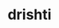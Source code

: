 ---
title: "drishti"
layout: cache
categories: [package, develop]
meta: {"versions": ["0.4"], "compilers": ["gcc@=11.4.0", "gcc@=9.4.0", "oneapi@=2024.0.0"], "oss": ["ubuntu20.04", "ubuntu22.04"], "platforms": ["linux"], "targets": ["ppc64le", "x86_64_v3"], "stacks": ["e4s", "e4s-oneapi", "e4s-power", "root"], "num_specs": 42, "num_specs_by_stack": {"root": 42, "e4s-power": 9, "e4s": 9, "e4s-oneapi": 9}}
spec_details: [{"hash": "es4nrlqdqzmp7naekcmsmvzt3f2jlo55", "compiler": "gcc@=9.4.0", "versions": ["0.4"], "os": "ubuntu20.04", "platform": "linux", "target": "ppc64le", "variants": ["build_system=python_pip"], "stacks": ["root", "e4s-power"], "size": "-", "tarball": "https://binaries.spack.io/develop/build_cache/linux-ubuntu20.04-ppc64le/gcc-9.4.0/drishti-0.4/linux-ubuntu20.04-ppc64le-gcc-9.4.0-drishti-0.4-es4nrlqdqzmp7naekcmsmvzt3f2jlo55.spack"}, {"hash": "hk3iicntzejhh2ja6lqcwlx75jpvq4ok", "compiler": "gcc@=9.4.0", "versions": ["0.4"], "os": "ubuntu20.04", "platform": "linux", "target": "ppc64le", "variants": ["build_system=python_pip"], "stacks": ["root"], "size": "-", "tarball": "https://binaries.spack.io/develop/build_cache/linux-ubuntu20.04-ppc64le/gcc-9.4.0/drishti-0.4/linux-ubuntu20.04-ppc64le-gcc-9.4.0-drishti-0.4-hk3iicntzejhh2ja6lqcwlx75jpvq4ok.spack"}, {"hash": "l7d2cdrwr52ch54rclip736xgfyztppv", "compiler": "gcc@=9.4.0", "versions": ["0.4"], "os": "ubuntu20.04", "platform": "linux", "target": "ppc64le", "variants": ["build_system=python_pip"], "stacks": ["root"], "size": "-", "tarball": "https://binaries.spack.io/develop/build_cache/linux-ubuntu20.04-ppc64le/gcc-9.4.0/drishti-0.4/linux-ubuntu20.04-ppc64le-gcc-9.4.0-drishti-0.4-l7d2cdrwr52ch54rclip736xgfyztppv.spack"}, {"hash": "eay2bekfbokelpt4tsvhknpwxdozczce", "compiler": "gcc@=9.4.0", "versions": ["0.4"], "os": "ubuntu20.04", "platform": "linux", "target": "ppc64le", "variants": ["build_system=python_pip"], "stacks": ["root", "e4s-power"], "size": "-", "tarball": "https://binaries.spack.io/develop/build_cache/linux-ubuntu20.04-ppc64le/gcc-9.4.0/drishti-0.4/linux-ubuntu20.04-ppc64le-gcc-9.4.0-drishti-0.4-eay2bekfbokelpt4tsvhknpwxdozczce.spack"}, {"hash": "icrfprmoq2fxvpear6ilzon2cdtwo7kg", "compiler": "gcc@=9.4.0", "versions": ["0.4"], "os": "ubuntu20.04", "platform": "linux", "target": "ppc64le", "variants": ["build_system=python_pip"], "stacks": ["root", "e4s-power"], "size": "-", "tarball": "https://binaries.spack.io/develop/build_cache/linux-ubuntu20.04-ppc64le/gcc-9.4.0/drishti-0.4/linux-ubuntu20.04-ppc64le-gcc-9.4.0-drishti-0.4-icrfprmoq2fxvpear6ilzon2cdtwo7kg.spack"}, {"hash": "ro7gul6doijggticzixsaebboqmuhenm", "compiler": "gcc@=9.4.0", "versions": ["0.4"], "os": "ubuntu20.04", "platform": "linux", "target": "ppc64le", "variants": ["build_system=python_pip"], "stacks": ["root", "e4s-power"], "size": "-", "tarball": "https://binaries.spack.io/develop/build_cache/linux-ubuntu20.04-ppc64le/gcc-9.4.0/drishti-0.4/linux-ubuntu20.04-ppc64le-gcc-9.4.0-drishti-0.4-ro7gul6doijggticzixsaebboqmuhenm.spack"}, {"hash": "554vf4jayyslrhwcaaetrka4vn437lpv", "compiler": "gcc@=9.4.0", "versions": ["0.4"], "os": "ubuntu20.04", "platform": "linux", "target": "ppc64le", "variants": ["build_system=python_pip"], "stacks": ["root", "e4s-power"], "size": "-", "tarball": "https://binaries.spack.io/develop/build_cache/linux-ubuntu20.04-ppc64le/gcc-9.4.0/drishti-0.4/linux-ubuntu20.04-ppc64le-gcc-9.4.0-drishti-0.4-554vf4jayyslrhwcaaetrka4vn437lpv.spack"}, {"hash": "36y2d3wez7wkyuf2bkfcoh5toxjodjvd", "compiler": "gcc@=9.4.0", "versions": ["0.4"], "os": "ubuntu20.04", "platform": "linux", "target": "ppc64le", "variants": ["build_system=python_pip"], "stacks": ["root", "e4s-power"], "size": "-", "tarball": "https://binaries.spack.io/develop/build_cache/linux-ubuntu20.04-ppc64le/gcc-9.4.0/drishti-0.4/linux-ubuntu20.04-ppc64le-gcc-9.4.0-drishti-0.4-36y2d3wez7wkyuf2bkfcoh5toxjodjvd.spack"}, {"hash": "5mhs42qqgbbf2qdbqmliogqxojh6q6ay", "compiler": "gcc@=9.4.0", "versions": ["0.4"], "os": "ubuntu20.04", "platform": "linux", "target": "ppc64le", "variants": ["build_system=python_pip"], "stacks": ["root", "e4s-power"], "size": "-", "tarball": "https://binaries.spack.io/develop/build_cache/linux-ubuntu20.04-ppc64le/gcc-9.4.0/drishti-0.4/linux-ubuntu20.04-ppc64le-gcc-9.4.0-drishti-0.4-5mhs42qqgbbf2qdbqmliogqxojh6q6ay.spack"}, {"hash": "apnqlesfr2mr4p6zqkmuahoholeeoxew", "compiler": "gcc@=9.4.0", "versions": ["0.4"], "os": "ubuntu20.04", "platform": "linux", "target": "ppc64le", "variants": ["build_system=python_pip"], "stacks": ["root", "e4s-power"], "size": "-", "tarball": "https://binaries.spack.io/develop/build_cache/linux-ubuntu20.04-ppc64le/gcc-9.4.0/drishti-0.4/linux-ubuntu20.04-ppc64le-gcc-9.4.0-drishti-0.4-apnqlesfr2mr4p6zqkmuahoholeeoxew.spack"}, {"hash": "4qb54gboyskq6lluersdcmgzxvcnwe3z", "compiler": "gcc@=9.4.0", "versions": ["0.4"], "os": "ubuntu20.04", "platform": "linux", "target": "ppc64le", "variants": ["build_system=python_pip"], "stacks": ["root"], "size": "-", "tarball": "https://binaries.spack.io/develop/build_cache/linux-ubuntu20.04-ppc64le/gcc-9.4.0/drishti-0.4/linux-ubuntu20.04-ppc64le-gcc-9.4.0-drishti-0.4-4qb54gboyskq6lluersdcmgzxvcnwe3z.spack"}, {"hash": "rq4rghrxtmc5avszool5ej2tjsuyfvmr", "compiler": "gcc@=9.4.0", "versions": ["0.4"], "os": "ubuntu20.04", "platform": "linux", "target": "ppc64le", "variants": ["build_system=python_pip"], "stacks": ["root"], "size": "-", "tarball": "https://binaries.spack.io/develop/build_cache/linux-ubuntu20.04-ppc64le/gcc-9.4.0/drishti-0.4/linux-ubuntu20.04-ppc64le-gcc-9.4.0-drishti-0.4-rq4rghrxtmc5avszool5ej2tjsuyfvmr.spack"}, {"hash": "rycr2nvtv54v5wgh6u2sot2cpv6fb5mx", "compiler": "gcc@=9.4.0", "versions": ["0.4"], "os": "ubuntu20.04", "platform": "linux", "target": "ppc64le", "variants": ["build_system=python_pip"], "stacks": ["root", "e4s-power"], "size": "-", "tarball": "https://binaries.spack.io/develop/build_cache/linux-ubuntu20.04-ppc64le/gcc-9.4.0/drishti-0.4/linux-ubuntu20.04-ppc64le-gcc-9.4.0-drishti-0.4-rycr2nvtv54v5wgh6u2sot2cpv6fb5mx.spack"}, {"hash": "yyg3yjgoxw6ei47izzvykhabsbfqguuf", "compiler": "gcc@=9.4.0", "versions": ["0.4"], "os": "ubuntu20.04", "platform": "linux", "target": "ppc64le", "variants": ["build_system=python_pip"], "stacks": ["root"], "size": "-", "tarball": "https://binaries.spack.io/develop/build_cache/linux-ubuntu20.04-ppc64le/gcc-9.4.0/drishti-0.4/linux-ubuntu20.04-ppc64le-gcc-9.4.0-drishti-0.4-yyg3yjgoxw6ei47izzvykhabsbfqguuf.spack"}, {"hash": "g3gfbd7ux6l3orq6zbyzp6rvimk6vnen", "compiler": "gcc@=11.4.0", "versions": ["0.4"], "os": "ubuntu22.04", "platform": "linux", "target": "x86_64_v3", "variants": ["build_system=python_pip"], "stacks": ["root"], "size": "-", "tarball": "https://binaries.spack.io/develop/build_cache/linux-ubuntu22.04-x86_64_v3/gcc-11.4.0/drishti-0.4/linux-ubuntu22.04-x86_64_v3-gcc-11.4.0-drishti-0.4-g3gfbd7ux6l3orq6zbyzp6rvimk6vnen.spack"}, {"hash": "kc3kdng6uyju5z76igadfca47s43wl2o", "compiler": "gcc@=11.4.0", "versions": ["0.4"], "os": "ubuntu22.04", "platform": "linux", "target": "x86_64_v3", "variants": ["build_system=python_pip"], "stacks": ["root"], "size": "-", "tarball": "https://binaries.spack.io/develop/build_cache/linux-ubuntu22.04-x86_64_v3/gcc-11.4.0/drishti-0.4/linux-ubuntu22.04-x86_64_v3-gcc-11.4.0-drishti-0.4-kc3kdng6uyju5z76igadfca47s43wl2o.spack"}, {"hash": "kap7a4sbuseey3dmzfsfneqzhlgmjhsv", "compiler": "gcc@=11.4.0", "versions": ["0.4"], "os": "ubuntu22.04", "platform": "linux", "target": "x86_64_v3", "variants": ["build_system=python_pip"], "stacks": ["root", "e4s"], "size": "-", "tarball": "https://binaries.spack.io/develop/build_cache/linux-ubuntu22.04-x86_64_v3/gcc-11.4.0/drishti-0.4/linux-ubuntu22.04-x86_64_v3-gcc-11.4.0-drishti-0.4-kap7a4sbuseey3dmzfsfneqzhlgmjhsv.spack"}, {"hash": "jutr2cgeuv6ndxxjdpmmc4aipx74o2hd", "compiler": "gcc@=11.4.0", "versions": ["0.4"], "os": "ubuntu22.04", "platform": "linux", "target": "x86_64_v3", "variants": ["build_system=python_pip"], "stacks": ["root", "e4s"], "size": "-", "tarball": "https://binaries.spack.io/develop/build_cache/linux-ubuntu22.04-x86_64_v3/gcc-11.4.0/drishti-0.4/linux-ubuntu22.04-x86_64_v3-gcc-11.4.0-drishti-0.4-jutr2cgeuv6ndxxjdpmmc4aipx74o2hd.spack"}, {"hash": "3u42nk5iurtu4dikabrnndivwtd56s6v", "compiler": "gcc@=11.4.0", "versions": ["0.4"], "os": "ubuntu22.04", "platform": "linux", "target": "x86_64_v3", "variants": ["build_system=python_pip"], "stacks": ["root"], "size": "-", "tarball": "https://binaries.spack.io/develop/build_cache/linux-ubuntu22.04-x86_64_v3/gcc-11.4.0/drishti-0.4/linux-ubuntu22.04-x86_64_v3-gcc-11.4.0-drishti-0.4-3u42nk5iurtu4dikabrnndivwtd56s6v.spack"}, {"hash": "oxb3opfogegwv3sok4zzfuol6snjwda6", "compiler": "gcc@=11.4.0", "versions": ["0.4"], "os": "ubuntu22.04", "platform": "linux", "target": "x86_64_v3", "variants": ["build_system=python_pip"], "stacks": ["root", "e4s"], "size": "-", "tarball": "https://binaries.spack.io/develop/build_cache/linux-ubuntu22.04-x86_64_v3/gcc-11.4.0/drishti-0.4/linux-ubuntu22.04-x86_64_v3-gcc-11.4.0-drishti-0.4-oxb3opfogegwv3sok4zzfuol6snjwda6.spack"}, {"hash": "2gt7ils7sfasl66jtxyqcfh3ueblezvq", "compiler": "gcc@=11.4.0", "versions": ["0.4"], "os": "ubuntu22.04", "platform": "linux", "target": "x86_64_v3", "variants": ["build_system=python_pip"], "stacks": ["root", "e4s"], "size": "-", "tarball": "https://binaries.spack.io/develop/build_cache/linux-ubuntu22.04-x86_64_v3/gcc-11.4.0/drishti-0.4/linux-ubuntu22.04-x86_64_v3-gcc-11.4.0-drishti-0.4-2gt7ils7sfasl66jtxyqcfh3ueblezvq.spack"}, {"hash": "lx62nrm6b4cy56o72gc6vcwzrcl2zt3g", "compiler": "gcc@=11.4.0", "versions": ["0.4"], "os": "ubuntu22.04", "platform": "linux", "target": "x86_64_v3", "variants": ["build_system=python_pip"], "stacks": ["root", "e4s"], "size": "-", "tarball": "https://binaries.spack.io/develop/build_cache/linux-ubuntu22.04-x86_64_v3/gcc-11.4.0/drishti-0.4/linux-ubuntu22.04-x86_64_v3-gcc-11.4.0-drishti-0.4-lx62nrm6b4cy56o72gc6vcwzrcl2zt3g.spack"}, {"hash": "2brk6c7jwv5ysfjrmvq2omjyravvhuqj", "compiler": "gcc@=11.4.0", "versions": ["0.4"], "os": "ubuntu22.04", "platform": "linux", "target": "x86_64_v3", "variants": ["build_system=python_pip"], "stacks": ["root"], "size": "-", "tarball": "https://binaries.spack.io/develop/build_cache/linux-ubuntu22.04-x86_64_v3/gcc-11.4.0/drishti-0.4/linux-ubuntu22.04-x86_64_v3-gcc-11.4.0-drishti-0.4-2brk6c7jwv5ysfjrmvq2omjyravvhuqj.spack"}, {"hash": "p3b4oe7xa3sl47yszslzvsmyyh5sory2", "compiler": "gcc@=11.4.0", "versions": ["0.4"], "os": "ubuntu22.04", "platform": "linux", "target": "x86_64_v3", "variants": ["build_system=python_pip"], "stacks": ["root", "e4s"], "size": "-", "tarball": "https://binaries.spack.io/develop/build_cache/linux-ubuntu22.04-x86_64_v3/gcc-11.4.0/drishti-0.4/linux-ubuntu22.04-x86_64_v3-gcc-11.4.0-drishti-0.4-p3b4oe7xa3sl47yszslzvsmyyh5sory2.spack"}, {"hash": "o432bjop4ziaaufiqoz2tjq6k6omeksd", "compiler": "gcc@=11.4.0", "versions": ["0.4"], "os": "ubuntu22.04", "platform": "linux", "target": "x86_64_v3", "variants": ["build_system=python_pip"], "stacks": ["root"], "size": "-", "tarball": "https://binaries.spack.io/develop/build_cache/linux-ubuntu22.04-x86_64_v3/gcc-11.4.0/drishti-0.4/linux-ubuntu22.04-x86_64_v3-gcc-11.4.0-drishti-0.4-o432bjop4ziaaufiqoz2tjq6k6omeksd.spack"}, {"hash": "zmqlammku4eh2ml2zyytyrgzzvmsnjse", "compiler": "gcc@=11.4.0", "versions": ["0.4"], "os": "ubuntu22.04", "platform": "linux", "target": "x86_64_v3", "variants": ["build_system=python_pip"], "stacks": ["root", "e4s"], "size": "-", "tarball": "https://binaries.spack.io/develop/build_cache/linux-ubuntu22.04-x86_64_v3/gcc-11.4.0/drishti-0.4/linux-ubuntu22.04-x86_64_v3-gcc-11.4.0-drishti-0.4-zmqlammku4eh2ml2zyytyrgzzvmsnjse.spack"}, {"hash": "s56jxsgmzhu6zh3ibu2lhi5emkjncfgn", "compiler": "gcc@=11.4.0", "versions": ["0.4"], "os": "ubuntu22.04", "platform": "linux", "target": "x86_64_v3", "variants": ["build_system=python_pip"], "stacks": ["root", "e4s"], "size": "-", "tarball": "https://binaries.spack.io/develop/build_cache/linux-ubuntu22.04-x86_64_v3/gcc-11.4.0/drishti-0.4/linux-ubuntu22.04-x86_64_v3-gcc-11.4.0-drishti-0.4-s56jxsgmzhu6zh3ibu2lhi5emkjncfgn.spack"}, {"hash": "tjdzzu6zzdbsdievknvdlg4go5x4zkiw", "compiler": "gcc@=11.4.0", "versions": ["0.4"], "os": "ubuntu22.04", "platform": "linux", "target": "x86_64_v3", "variants": ["build_system=python_pip"], "stacks": ["root", "e4s"], "size": "-", "tarball": "https://binaries.spack.io/develop/build_cache/linux-ubuntu22.04-x86_64_v3/gcc-11.4.0/drishti-0.4/linux-ubuntu22.04-x86_64_v3-gcc-11.4.0-drishti-0.4-tjdzzu6zzdbsdievknvdlg4go5x4zkiw.spack"}, {"hash": "m5ljjprcizrk3j4ok6cvkce6vry2rqi6", "compiler": "oneapi@=2024.0.0", "versions": ["0.4"], "os": "ubuntu22.04", "platform": "linux", "target": "x86_64_v3", "variants": ["build_system=python_pip"], "stacks": ["root", "e4s-oneapi"], "size": "-", "tarball": "https://binaries.spack.io/develop/build_cache/linux-ubuntu22.04-x86_64_v3/oneapi-2024.0.0/drishti-0.4/linux-ubuntu22.04-x86_64_v3-oneapi-2024.0.0-drishti-0.4-m5ljjprcizrk3j4ok6cvkce6vry2rqi6.spack"}, {"hash": "ocfxhtrtmg7ckbkcw2h6uo7gatzz6lox", "compiler": "oneapi@=2024.0.0", "versions": ["0.4"], "os": "ubuntu22.04", "platform": "linux", "target": "x86_64_v3", "variants": ["build_system=python_pip"], "stacks": ["root"], "size": "-", "tarball": "https://binaries.spack.io/develop/build_cache/linux-ubuntu22.04-x86_64_v3/oneapi-2024.0.0/drishti-0.4/linux-ubuntu22.04-x86_64_v3-oneapi-2024.0.0-drishti-0.4-ocfxhtrtmg7ckbkcw2h6uo7gatzz6lox.spack"}, {"hash": "pc65geulfnaaofe4ylixzfftftc7mf42", "compiler": "oneapi@=2024.0.0", "versions": ["0.4"], "os": "ubuntu22.04", "platform": "linux", "target": "x86_64_v3", "variants": ["build_system=python_pip"], "stacks": ["root", "e4s-oneapi"], "size": "-", "tarball": "https://binaries.spack.io/develop/build_cache/linux-ubuntu22.04-x86_64_v3/oneapi-2024.0.0/drishti-0.4/linux-ubuntu22.04-x86_64_v3-oneapi-2024.0.0-drishti-0.4-pc65geulfnaaofe4ylixzfftftc7mf42.spack"}, {"hash": "hxd6v7yfnrhxblnsxwrbcywlnkox62pe", "compiler": "oneapi@=2024.0.0", "versions": ["0.4"], "os": "ubuntu22.04", "platform": "linux", "target": "x86_64_v3", "variants": ["build_system=python_pip"], "stacks": ["root"], "size": "-", "tarball": "https://binaries.spack.io/develop/build_cache/linux-ubuntu22.04-x86_64_v3/oneapi-2024.0.0/drishti-0.4/linux-ubuntu22.04-x86_64_v3-oneapi-2024.0.0-drishti-0.4-hxd6v7yfnrhxblnsxwrbcywlnkox62pe.spack"}, {"hash": "haxqpcpotcmmukjhohszqhmfz6c33bul", "compiler": "oneapi@=2024.0.0", "versions": ["0.4"], "os": "ubuntu22.04", "platform": "linux", "target": "x86_64_v3", "variants": ["build_system=python_pip"], "stacks": ["root"], "size": "-", "tarball": "https://binaries.spack.io/develop/build_cache/linux-ubuntu22.04-x86_64_v3/oneapi-2024.0.0/drishti-0.4/linux-ubuntu22.04-x86_64_v3-oneapi-2024.0.0-drishti-0.4-haxqpcpotcmmukjhohszqhmfz6c33bul.spack"}, {"hash": "cl6ydsdoutpnzniuf5j233t2k7i3dhqt", "compiler": "oneapi@=2024.0.0", "versions": ["0.4"], "os": "ubuntu22.04", "platform": "linux", "target": "x86_64_v3", "variants": ["build_system=python_pip"], "stacks": ["root", "e4s-oneapi"], "size": "-", "tarball": "https://binaries.spack.io/develop/build_cache/linux-ubuntu22.04-x86_64_v3/oneapi-2024.0.0/drishti-0.4/linux-ubuntu22.04-x86_64_v3-oneapi-2024.0.0-drishti-0.4-cl6ydsdoutpnzniuf5j233t2k7i3dhqt.spack"}, {"hash": "ae6sq6j5f6er4oa7abjaqhb73ehom3zd", "compiler": "oneapi@=2024.0.0", "versions": ["0.4"], "os": "ubuntu22.04", "platform": "linux", "target": "x86_64_v3", "variants": ["build_system=python_pip"], "stacks": ["root", "e4s-oneapi"], "size": "-", "tarball": "https://binaries.spack.io/develop/build_cache/linux-ubuntu22.04-x86_64_v3/oneapi-2024.0.0/drishti-0.4/linux-ubuntu22.04-x86_64_v3-oneapi-2024.0.0-drishti-0.4-ae6sq6j5f6er4oa7abjaqhb73ehom3zd.spack"}, {"hash": "id43xlpgc453ykzxn2a5z73wqco5icnf", "compiler": "oneapi@=2024.0.0", "versions": ["0.4"], "os": "ubuntu22.04", "platform": "linux", "target": "x86_64_v3", "variants": ["build_system=python_pip"], "stacks": ["root", "e4s-oneapi"], "size": "-", "tarball": "https://binaries.spack.io/develop/build_cache/linux-ubuntu22.04-x86_64_v3/oneapi-2024.0.0/drishti-0.4/linux-ubuntu22.04-x86_64_v3-oneapi-2024.0.0-drishti-0.4-id43xlpgc453ykzxn2a5z73wqco5icnf.spack"}, {"hash": "bseh2vbdszao4yklcm4dwag2d3cs6ei7", "compiler": "oneapi@=2024.0.0", "versions": ["0.4"], "os": "ubuntu22.04", "platform": "linux", "target": "x86_64_v3", "variants": ["build_system=python_pip"], "stacks": ["root", "e4s-oneapi"], "size": "-", "tarball": "https://binaries.spack.io/develop/build_cache/linux-ubuntu22.04-x86_64_v3/oneapi-2024.0.0/drishti-0.4/linux-ubuntu22.04-x86_64_v3-oneapi-2024.0.0-drishti-0.4-bseh2vbdszao4yklcm4dwag2d3cs6ei7.spack"}, {"hash": "f74groj6mm3yalnztljhrfcf36mpyg7y", "compiler": "oneapi@=2024.0.0", "versions": ["0.4"], "os": "ubuntu22.04", "platform": "linux", "target": "x86_64_v3", "variants": ["build_system=python_pip"], "stacks": ["root"], "size": "-", "tarball": "https://binaries.spack.io/develop/build_cache/linux-ubuntu22.04-x86_64_v3/oneapi-2024.0.0/drishti-0.4/linux-ubuntu22.04-x86_64_v3-oneapi-2024.0.0-drishti-0.4-f74groj6mm3yalnztljhrfcf36mpyg7y.spack"}, {"hash": "tsohfxn6nsdznj4hwgxfuqs33iyz62di", "compiler": "oneapi@=2024.0.0", "versions": ["0.4"], "os": "ubuntu22.04", "platform": "linux", "target": "x86_64_v3", "variants": ["build_system=python_pip"], "stacks": ["root", "e4s-oneapi"], "size": "-", "tarball": "https://binaries.spack.io/develop/build_cache/linux-ubuntu22.04-x86_64_v3/oneapi-2024.0.0/drishti-0.4/linux-ubuntu22.04-x86_64_v3-oneapi-2024.0.0-drishti-0.4-tsohfxn6nsdznj4hwgxfuqs33iyz62di.spack"}, {"hash": "syrdkohlncndw7t77gpknjt7emvt43an", "compiler": "oneapi@=2024.0.0", "versions": ["0.4"], "os": "ubuntu22.04", "platform": "linux", "target": "x86_64_v3", "variants": ["build_system=python_pip"], "stacks": ["root", "e4s-oneapi"], "size": "-", "tarball": "https://binaries.spack.io/develop/build_cache/linux-ubuntu22.04-x86_64_v3/oneapi-2024.0.0/drishti-0.4/linux-ubuntu22.04-x86_64_v3-oneapi-2024.0.0-drishti-0.4-syrdkohlncndw7t77gpknjt7emvt43an.spack"}, {"hash": "vu7sooen4igj6fyxacqggt3sqvxr3bka", "compiler": "oneapi@=2024.0.0", "versions": ["0.4"], "os": "ubuntu22.04", "platform": "linux", "target": "x86_64_v3", "variants": ["build_system=python_pip"], "stacks": ["root", "e4s-oneapi"], "size": "-", "tarball": "https://binaries.spack.io/develop/build_cache/linux-ubuntu22.04-x86_64_v3/oneapi-2024.0.0/drishti-0.4/linux-ubuntu22.04-x86_64_v3-oneapi-2024.0.0-drishti-0.4-vu7sooen4igj6fyxacqggt3sqvxr3bka.spack"}, {"hash": "y4kx67t7mbt42bbkoy36aj3eiiavkvhy", "compiler": "oneapi@=2024.0.0", "versions": ["0.4"], "os": "ubuntu22.04", "platform": "linux", "target": "x86_64_v3", "variants": ["build_system=python_pip"], "stacks": ["root"], "size": "-", "tarball": "https://binaries.spack.io/develop/build_cache/linux-ubuntu22.04-x86_64_v3/oneapi-2024.0.0/drishti-0.4/linux-ubuntu22.04-x86_64_v3-oneapi-2024.0.0-drishti-0.4-y4kx67t7mbt42bbkoy36aj3eiiavkvhy.spack"}]
---